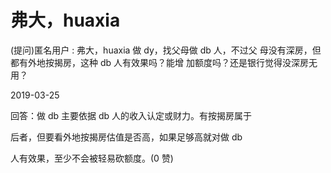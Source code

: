 # 弗大，huaxia

(提问)匿名用户 : 弗大，huaxia 做 dy，找父母做 db 人，不过父 母没有深房，但都有外地按揭房，这种 db 人有效果吗？能增 加额度吗？还是银行觉得没深房无用？

2019-03-25

回答：做 db 主要依据 db 人的收入认定或财力。有按揭房属于

后者，但要看外地按揭房估值是否高，如果足够高就对做 db

人有效果，至少不会被轻易砍额度。(0 赞)